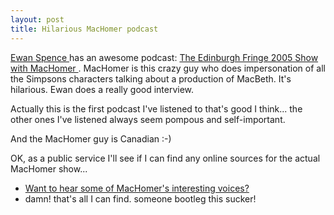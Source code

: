 ```yaml
---
layout: post
title: Hilarious MacHomer podcast 
---
```



<a href="http://www.ewanspence.com/blog/">Ewan Spence </a>has an awesome podcast: <a href="http://edinburghfringe.thepodcastnetwork.com/2005/08/09/the-edinburgh-fringe-2005-show-003/">The Edinburgh Fringe 2005 Show with MacHomer </a>. MacHomer is this crazy guy who does impersonation of all the Simpsons characters talking about a production of MacBeth. It's hilarious. Ewan does a really good interview. 

Actually this is the first podcast I've listened to that's good I think... the other ones I've listened always seem pompous and self-important. 

And the MacHomer guy is Canadian :-) 

OK, as a public service I'll see if I can find any online sources for the actual MacHomer show...<ul><li><a href="http://lcctheatre.hawaii.edu/machomer.html">Want to hear some of MacHomer's interesting voices? </a></li><li>damn! that's all I can find. someone bootleg this sucker! </li></ul>
